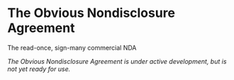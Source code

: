 The Obvious Nondisclosure Agreement
===================================

The read-once, sign-many commercial NDA

*The Obvious Nondisclosure Agreement is under active development, but is not yet ready for use.*
